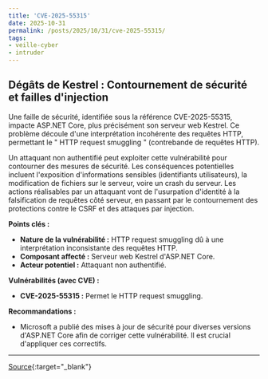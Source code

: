 ```yaml
---
title: 'CVE-2025-55315'
date: 2025-10-31
permalink: /posts/2025/10/31/cve-2025-55315/
tags:
- veille-cyber
- intruder
---
```

## Dégâts de Kestrel : Contournement de sécurité et failles d'injection

Une faille de sécurité, identifiée sous la référence CVE-2025-55315, impacte ASP.NET Core, plus précisément son serveur web Kestrel. Ce problème découle d'une interprétation incohérente des requêtes HTTP, permettant le " HTTP request smuggling " (contrebande de requêtes HTTP).

Un attaquant non authentifié peut exploiter cette vulnérabilité pour contourner des mesures de sécurité. Les conséquences potentielles incluent l'exposition d'informations sensibles (identifiants utilisateurs), la modification de fichiers sur le serveur, voire un crash du serveur. Les actions réalisables par un attaquant vont de l'usurpation d'identité à la falsification de requêtes côté serveur, en passant par le contournement des protections contre le CSRF et des attaques par injection.

**Points clés :**

*   **Nature de la vulnérabilité :** HTTP request smuggling dû à une interprétation inconsistante des requêtes HTTP.
*   **Composant affecté :** Serveur web Kestrel d'ASP.NET Core.
*   **Acteur potentiel :** Attaquant non authentifié.

**Vulnérabilités (avec CVE) :**

*   **CVE-2025-55315 :** Permet le HTTP request smuggling.

**Recommandations :**

*   Microsoft a publié des mises à jour de sécurité pour diverses versions d'ASP.NET Core afin de corriger cette vulnérabilité. Il est crucial d'appliquer ces correctifs.

---
[Source](https://cvemon.intruder.io/cves/CVE-2025-55315){:target="_blank"}
